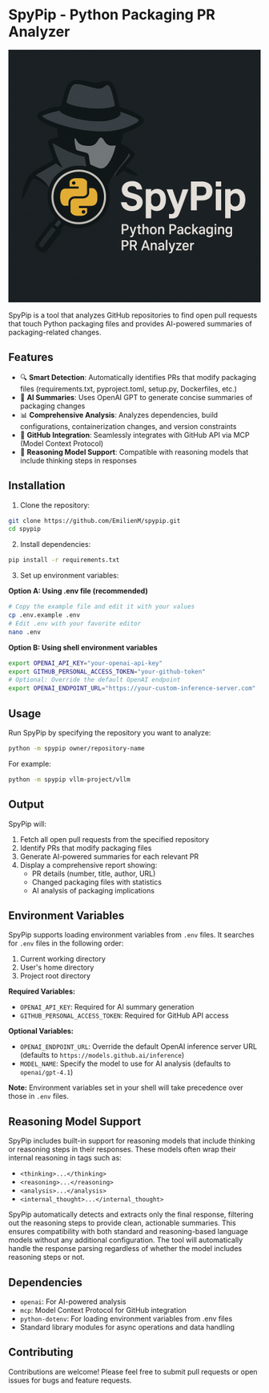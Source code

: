 # SpyPip - Python Packaging PR Analyzer

![SpyPip Logo](logo.png)

SpyPip is a tool that analyzes GitHub repositories to find open pull requests that touch Python packaging files and provides AI-powered summaries of packaging-related changes.

## Features

- 🔍 **Smart Detection**: Automatically identifies PRs that modify packaging files (requirements.txt, pyproject.toml, setup.py, Dockerfiles, etc.)
- 🤖 **AI Summaries**: Uses OpenAI GPT to generate concise summaries of packaging changes
- 📊 **Comprehensive Analysis**: Analyzes dependencies, build configurations, containerization changes, and version constraints
- 🔗 **GitHub Integration**: Seamlessly integrates with GitHub API via MCP (Model Context Protocol)
- 🧠 **Reasoning Model Support**: Compatible with reasoning models that include thinking steps in responses

## Installation

1. Clone the repository:
```bash
git clone https://github.com/EmilienM/spypip.git
cd spypip
```

2. Install dependencies:
```bash
pip install -r requirements.txt
```

3. Set up environment variables:

**Option A: Using .env file (recommended)**
```bash
# Copy the example file and edit it with your values
cp .env.example .env
# Edit .env with your favorite editor
nano .env
```

**Option B: Using shell environment variables**
```bash
export OPENAI_API_KEY="your-openai-api-key"
export GITHUB_PERSONAL_ACCESS_TOKEN="your-github-token"
# Optional: Override the default OpenAI endpoint
export OPENAI_ENDPOINT_URL="https://your-custom-inference-server.com"
```

## Usage

Run SpyPip by specifying the repository you want to analyze:

```bash
python -m spypip owner/repository-name
```

For example:
```bash
python -m spypip vllm-project/vllm
```

## Output

SpyPip will:

1. Fetch all open pull requests from the specified repository
2. Identify PRs that modify packaging files
3. Generate AI-powered summaries for each relevant PR
4. Display a comprehensive report showing:
   - PR details (number, title, author, URL)
   - Changed packaging files with statistics
   - AI analysis of packaging implications

## Environment Variables

SpyPip supports loading environment variables from `.env` files. It searches for `.env` files in the following order:
1. Current working directory
2. User's home directory
3. Project root directory

**Required Variables:**
- `OPENAI_API_KEY`: Required for AI summary generation
- `GITHUB_PERSONAL_ACCESS_TOKEN`: Required for GitHub API access

**Optional Variables:**
- `OPENAI_ENDPOINT_URL`: Override the default OpenAI inference server URL (defaults to `https://models.github.ai/inference`)
- `MODEL_NAME`: Specify the model to use for AI analysis (defaults to `openai/gpt-4.1`)

**Note:** Environment variables set in your shell will take precedence over those in `.env` files.

## Reasoning Model Support

SpyPip includes built-in support for reasoning models that include thinking or reasoning steps in their responses. These models often wrap their internal reasoning in tags such as:

- `<thinking>...</thinking>`
- `<reasoning>...</reasoning>`
- `<analysis>...</analysis>`
- `<internal_thought>...</internal_thought>`

SpyPip automatically detects and extracts only the final response, filtering out the reasoning steps to provide clean, actionable summaries. This ensures compatibility with both standard and reasoning-based language models without any additional configuration.
The tool will automatically handle the response parsing regardless of whether the model includes reasoning steps or not.

## Dependencies

- `openai`: For AI-powered analysis
- `mcp`: Model Context Protocol for GitHub integration
- `python-dotenv`: For loading environment variables from .env files
- Standard library modules for async operations and data handling

## Contributing

Contributions are welcome! Please feel free to submit pull requests or open issues for bugs and feature requests.
